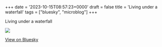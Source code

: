 +++
date = '2023-10-15T08:57:23+0000'
draft = false
title = 'Living under a waterfall'
tags = ["bluesky", "microblog"]
+++

Living under a waterfall

![](/images/notes/2023-10-15-living-under-a-waterfall/image-1.jpg)



[View on Bluesky](https://bsky.app/profile/furukama.bsky.social/post/3kbrpx7r2lo2w)